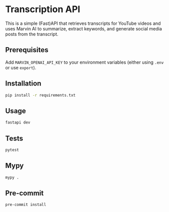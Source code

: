 # Transcription API

This is a simple (Fast)API that retrieves transcripts for YouTube videos and uses Marvin AI to summarize, extract keywords, and generate social media posts from the transcript.

## Prerequisites

Add `MARVIN_OPENAI_API_KEY` to your environment variables (either using `.env` or use `export`).

## Installation

```bash
pip install -r requirements.txt
```

## Usage

```bash
fastapi dev
```

## Tests

```bash
pytest
```

## Mypy

```bash
mypy .
```

## Pre-commit

```bash
pre-commit install
```
